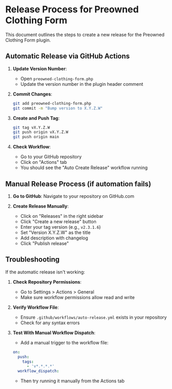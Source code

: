 # Release Process for Preowned Clothing Form

This document outlines the steps to create a new release for the Preowned Clothing Form plugin.

## Automatic Release via GitHub Actions

1. **Update Version Number**: 
   - Open `preowned-clothing-form.php`
   - Update the version number in the plugin header comment

2. **Commit Changes**:
   ```bash
   git add preowned-clothing-form.php
   git commit -m "Bump version to X.Y.Z.W"
   ```

3. **Create and Push Tag**:
   ```bash
   git tag vX.Y.Z.W
   git push origin vX.Y.Z.W
   git push origin main
   ```
   
4. **Check Workflow**: 
   - Go to your GitHub repository
   - Click on "Actions" tab
   - You should see the "Auto Create Release" workflow running

## Manual Release Process (if automation fails)

1. **Go to GitHub**: Navigate to your repository on GitHub.com

2. **Create Release Manually**:
   - Click on "Releases" in the right sidebar
   - Click "Create a new release" button
   - Enter your tag version (e.g., `v2.3.1.6`)
   - Set "Version X.Y.Z.W" as the title
   - Add description with changelog
   - Click "Publish release"

## Troubleshooting

If the automatic release isn't working:

1. **Check Repository Permissions**:
   - Go to Settings > Actions > General
   - Make sure workflow permissions allow read and write

2. **Verify Workflow File**:
   - Ensure `.github/workflows/auto-release.yml` exists in your repository
   - Check for any syntax errors

3. **Test With Manual Workflow Dispatch**:
   - Add a manual trigger to the workflow file:
   ```yaml
   on:
     push:
       tags:
         - 'v*.*.*.*'
     workflow_dispatch:
   ```
   - Then try running it manually from the Actions tab
